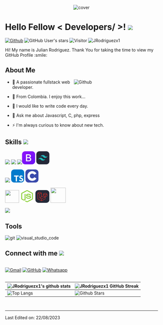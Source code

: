 <p align="center">
<img width="" height=""     
src="https://camo.githubusercontent.com/4ab57b25efede4ab2efb6a766643fb97b2dff60bfb6ecff341071b024fab4372/68747470733a2f2f6d69726f2e6d656469756d2e636f6d2f6d61782f313434342f312a5a352d6c576b797a635242356168676d3971797876672e706e67" alt="cover" data-canonical-src="https://miro.medium.com/max/1444/1*Z5-lWkyzcRB5ahgm9qyxvg.png" style="max-width: 100%;">
</p>

<h1> Hello Fellow < Developers/ >! <img src = "https://raw.githubusercontent.com/MartinHeinz/MartinHeinz/master/wave.gif" width = 30px> </h1>
<p align='center'>
</p>


[![Github](https://img.shields.io/github/followers/JRodriguezx1?label=Follow&style=social)](https://github.com/JRodriguezx1) ![GitHub User's stars](https://img.shields.io/github/stars/AnushkaWijegoonawardana97?style=social) ![Visitor](https://visitor-badge.laobi.icu/badge?page_id=JRodriguezx1.repoName) <img src="https://komarev.com/ghpvc/?username=JRodriguezx1" alt="JRodriguezx1" />

<div size='20px'> Hi! My name is Julian Rodriguez. Thank You for taking the time to view my GitHub Profile :smile: </div>

<h2> About Me</h2>

<img width="55%" align="right" alt="Github" src="https://raw.githubusercontent.com/onimur/.github/master/.resources/git-header.svg" />

- 🔭 A passionate fullstack web developer.
  
- 🌱  From Colombia. I enjoy this work...
  
- 👯 I would like to write code every day.
  
- 💬 Ask me about Javascript, C, php, express
  
- ⚡ I'm always curious to know about new tech.

<h2> Skills <img src = "https://media2.giphy.com/media/QssGEmpkyEOhBCb7e1/giphy.gif?cid=ecf05e47a0n3gi1bfqntqmob8g9aid1oyj2wr3ds3mg700bl&rid=giphy.gif" width = 32px> </h2>

<img src="https://img.icons8.com/color/48/000000/html-5--v1.png"/> <img src="https://img.icons8.com/color/48/000000/css3.png"/> <img src="https://img.icons8.com/color/48/000000/sass.png"/><img src="https://github.com/tandpfun/skill-icons/blob/main/icons/Bootstrap.svg" width="43" height="43"/> <img src="https://github.com/tandpfun/skill-icons/blob/main/icons/TailwindCSS-Dark.svg" width="43" height="43"/> 

<img src="https://img.icons8.com/color/48/000000/javascript--v1.png"/> <img src="https://github.com/tandpfun/skill-icons/blob/main/icons/TypeScript.svg" width="43" height="43"/> <img src="https://github.com/tandpfun/skill-icons/blob/main/icons/C.svg" width="43" height="43"/>

<img src="https://cdn.iconscout.com/icon/free/png-256/php-2752101-2284918.png?raw=true"  width="46" height="42"/> <img src="https://raw.githubusercontent.com/vishwasnavadak/vishwasnavadak/master/img/nodejs.png" width=46 height="44" alt="nodejs icon"> <img src="https://github.com/tandpfun/skill-icons/blob/main/icons/Laravel-Dark.svg" width="46" height="42" alt="laravel icon"> <img src="https://cdn.iconscout.com/icon/free/png-256/mysql-3521596-2945040.png?raw=true" width="50" height="50">

<img src="https://img.icons8.com/color/48/000000/npm.png"/>



<h2> Tools </h2>

<img src="https://www.vectorlogo.zone/logos/git-scm/git-scm-icon.svg" alt="git" width="45" height="45"/> <img src="https://upload.wikimedia.org/wikipedia/commons/thumb/9/9a/Visual_Studio_Code_1.35_icon.svg/2048px-Visual_Studio_Code_1.35_icon.svg.png" alt="visual_studio_code" width="40" height="40"/>



<h2> Connect with me <img src='https://raw.githubusercontent.com/ShahriarShafin/ShahriarShafin/main/Assets/handshake.gif' width="100px"> </h2>

  
<br>
<a href="mailto:julianithox1@gmail.com"><img img src="https://img.shields.io/badge/gmail-%23EA4335.svg?style=plastic&logo=gmail&logoColor=white" alt="Gmail"/></a>
	<a href="https://github.com/JRodriguezx1"><img src="https://img.shields.io/badge/github-%23181717.svg?style=plastic&logo=github&logoColor=white" alt="GitHub"/></a>
	<a href="https://wa.me/573042029683"><img src="https://img.shields.io/badge/whatsapp-%2325D366.svg?style=plastic&logo=whatsapp&logoColor=white" alt="Whatsapp"/></a>
<br>
<br>
  

| ![JRodriguezx1's github stats](https://github-readme-stats.vercel.app/api?username=JRodriguezx1&show_icons=true&theme=tokyonight) | ![JRodriguezx1 GitHub Streak](https://github-readme-streak-stats.herokuapp.com/?user=JRodriguezx1&theme=tokyonight) |
| --- | --- |
| ![Top Langs](https://github-readme-stats.vercel.app/api/top-langs/?username=JRodriguezx1&theme=tokyonight) | ![Github Stars](https://github-readme-stats.vercel.app/api?username=JRodriguezx1&show_icons=true&locale=en&count_private=true&hide_rank=true&custom_title=My%20GitHub%20Stats&disable_animations=true&theme=tokyonight) |


<br>


-----

Last Edited on: 22/08/2023
